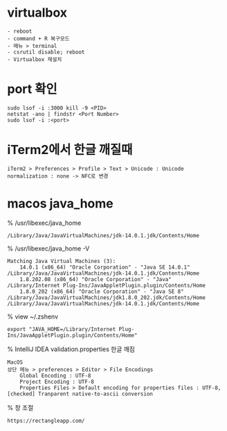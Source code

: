 # virtualbox

```
- reboot 
- command + R 복구모드
- 메뉴 > terminal
- csrutil disable; reboot
- Virtualbox 재설치 
```

# port 확인

```
sudo lsof -i :3000 kill -9 <PID>
netstat -ano | findstr <Port Number>
sudo lsof -i :<port>
```

# iTerm2에서 한글 깨질때
```
iTerm2 > Preferences > Profile > Text > Unicode : Unicode normalization : none -> NFC로 변경
```

# macos java_home

% /usr/libexec/java_home
```
/Library/Java/JavaVirtualMachines/jdk-14.0.1.jdk/Contents/Home
```

% /usr/libexec/java_home -V
```
Matching Java Virtual Machines (3):
    14.0.1 (x86_64) "Oracle Corporation" - "Java SE 14.0.1" /Library/Java/JavaVirtualMachines/jdk-14.0.1.jdk/Contents/Home
    1.8.202.08 (x86_64) "Oracle Corporation" - "Java" /Library/Internet Plug-Ins/JavaAppletPlugin.plugin/Contents/Home
    1.8.0_202 (x86_64) "Oracle Corporation" - "Java SE 8" /Library/Java/JavaVirtualMachines/jdk1.8.0_202.jdk/Contents/Home
/Library/Java/JavaVirtualMachines/jdk-14.0.1.jdk/Contents/Home
```

% view ~/.zshenv
```
export "JAVA_HOME=/Library/Internet Plug-Ins/JavaAppletPlugin.plugin/Contents/Home"
```

% IntelliJ IDEA validation.properties 한글 깨짐 
```
MacOS
상단 메뉴 > preferences > Editor > File Encodings  
    Global Encoding : UTF-8
    Project Encoding : UTF-8
    Properties Files > Default encoding for properties files : UTF-8, [checked] Tranparent native-to-ascii conversion
```

% 창 조절
```
https://rectangleapp.com/
```
